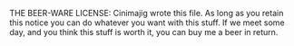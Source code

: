 THE BEER-WARE LICENSE:
Cinimajig wrote this file. As long as you retain this notice you
can do whatever you want with this stuff. If we meet some day, and you think
this stuff is worth it, you can buy me a beer in return.